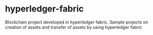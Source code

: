 # hyperledger-fabric
Blockchain project developed in hyperledger fabric. Sample projects on creation of assets and transfer of assets by using hyperledger fabric
